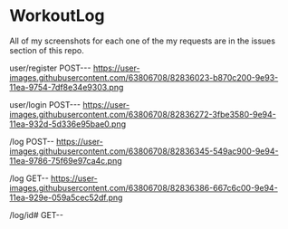 # WorkoutLog
All of my screenshots for each one of the my requests are in the issues section of this repo. 

user/register POST---
https://user-images.githubusercontent.com/63806708/82836023-b870c200-9e93-11ea-9754-7df8e34e9303.png

user/login POST---
https://user-images.githubusercontent.com/63806708/82836272-3fbe3580-9e94-11ea-932d-5d336e95bae0.png

/log POST--
https://user-images.githubusercontent.com/63806708/82836345-549ac900-9e94-11ea-9786-75f69e97ca4c.png

/log GET--
https://user-images.githubusercontent.com/63806708/82836386-667c6c00-9e94-11ea-929e-059a5cec52df.png

/log/id# GET--



